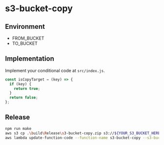 # s3-bucket-copy

## Environment

* FROM_BUCKET
* TO_BUCKET

## Implementation

Implement your conditional code at ``src/index.js``.

```js
const isCopyTarget = (key) => {
  if (key) {
    return true;
  }
  return false;
};
```

## Release

```sh
npm run make
aws s3 cp .\build\Release\s3-bucket-copy.zip s3://${YOUR_S3_BUCKET_HERE}/
aws lambda update-function-code --function-name s3-bucket-copy --s3-bucket ${YOUR_S3_BUCKET_HERE} --s3-key s3-bucket-copy.zip --publish
```
